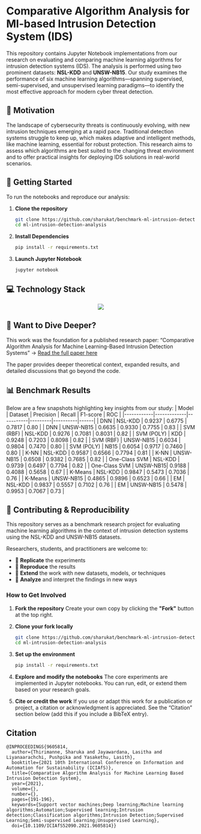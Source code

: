 # Comparative Algorithm Analysis for Ml-based Intrusion Detection System (IDS)
This repository contains Jupyter Notebook implementations from our research on evaluating and comparing machine learning algorithms for intrusion detection systems (IDS). The analysis is performed using two prominent datasets: **NSL-KDD** and **UNSW-NB15**. Our study examines the performance of six machine learning algorithms—spanning supervised, semi-supervised, and unsupervised learning paradigms—to identify the most effective approach for modern cyber threat detection.

## 🌱 Motivation
The landscape of cybersecurity threats is continuously evolving, with new intrusion techniques emerging at a rapid pace. Traditional detection systems struggle to keep up, which makes adaptive and intelligent methods, like machine learning, essential for robust protection. This research aims to assess which algorithms are best suited to the changing threat environment and to offer practical insights for deploying IDS solutions in real-world scenarios.

## 🚀 Getting Started
To run the notebooks and reproduce our analysis:

1. **Clone the repository**
   ```bash
   git clone https://github.com/sharukat/benchmark-ml-intrusion-detection.git
   cd ml-intrusion-detection-analysis
   ```
2. **Install Dependencies**
   ```bash
   pip install -r requirements.txt
   ```
3. **Launch Jupyter Notebook**
   ```bash
   jupyter notebook
   ```

## 💻 Technology Stack
<p align="center">
  <a href="https://go-skill-icons.vercel.app/">
    <img
      src="https://go-skill-icons.vercel.app/api/icons?i=python,pandas,numpy,nextjs,matplotlib,tensorflow,jupyter,scikitlearn,"
    />
  </a>
</p>

## 📘 Want to Dive Deeper?
This work was the foundation for a published research paper:
“Comparative Algorithm Analysis for Machine Learning-Based Intrusion Detection Systems” → [Read the full paper here](https://ieeexplore.ieee.org/abstract/document/9605814?casa_token=_VcB5EJepk0AAAAA:E3E-Pt2RzwLDDlzaGyACqr2nnh-H-0L8aPLV_purSv5BCxoT5mnEjH6eHWdOSnAf4P65sF3f)

The paper provides deeper theoretical context, expanded results, and detailed discussions that go beyond the code.

## 📊 Benchmark Results
Below are a few snapshots highlighting key insights from our study:
| Model      | Dataset     | Precision | Recall  | F1-score | ROC  |
|------------|-------------|-----------|---------|----------|------|
| DNN        | NSL-KDD     | 0.9237    | 0.6775  | 0.7817   | 0.80 |
| DNN        | UNSW-NB15   | 0.6635    | 0.9330  | 0.7755   | 0.83 |
| SVM (RBF)  | NSL-KDD     | 0.9276    | 0.7081  | 0.8031   | 0.82 |
| SVM (POLY) | KDD         | 0.9248    | 0.7203  | 0.8098   | 0.82 |
| SVM (RBF)  | UNSW-NB15   | 0.6034    | 0.9804  | 0.7470   | 0.80 |
| SVM (POLY) | NB15        | 0.6054    | 0.9717  | 0.7460   | 0.80 |
| K-NN       | NSL-KDD     | 0.9587    | 0.6566  | 0.7794   | 0.81 |
| K-NN       | UNSW-NB15   | 0.6508    | 0.9382  | 0.7685   | 0.82 |
| One-Class SVM | NSL-KDD  | 0.9739    | 0.6497  | 0.7794   | 0.82 |
| One-Class SVM | UNSW-NB15| 0.9188    | 0.4088  | 0.5658   | 0.67 |
| K-Means    | NSL-KDD     | 0.9847    | 0.5473  | 0.7036   | 0.76 |
| K-Means    | UNSW-NB15   | 0.4865    | 0.9896  | 0.6523   | 0.66 |
| EM         | NSL-KDD     | 0.9837    | 0.5557  | 0.7102   | 0.76 |
| EM         | UNSW-NB15   | 0.5478    | 0.9953  | 0.7067   | 0.73 |


## 🤝 Contributing & Reproducibility
This repository serves as a benchmark research project for evaluating machine learning algorithms in the context of intrusion detection systems using the NSL-KDD and UNSW-NB15 datasets.

Researchers, students, and practitioners are welcome to:

- 🔁 **Replicate** the experiments
- 🔬 **Reproduce** the results
- 🚀 **Extend** the work with new datasets, models, or techniques
- 🧠 **Analyze** and interpret the findings in new ways

### How to Get Involved

1. **Fork the repository**
   Create your own copy by clicking the **"Fork"** button at the top right.

2. **Clone your fork locally**
   ```bash
   git clone https://github.com/sharukat/benchmark-ml-intrusion-detection.git
   cd ml-intrusion-detection-analysis
   ```
3. **Set up the environment**
   ```bash
   pip install -r requirements.txt
   ```
4.	**Explore and modify the notebooks**
The core experiments are implemented in Jupyter notebooks. You can run, edit, or extend them based on your research goals.
5.	**Cite or credit the work**
If you use or adapt this work for a publication or project, a citation or acknowledgment is appreciated. See the “Citation” section below (add this if you include a BibTeX entry).

## Citation
```
@INPROCEEDINGS{9605814,
  author={Thirimanne, Sharuka and Jayawardana, Lasitha and Liyanaarachchi, Pushpika and Yasakethu, Lasith},
  booktitle={2021 10th International Conference on Information and Automation for Sustainability (ICIAfS)}, 
  title={Comparative Algorithm Analysis for Machine Learning Based Intrusion Detection System}, 
  year={2021},
  volume={},
  number={},
  pages={191-196},
  keywords={Support vector machines;Deep learning;Machine learning algorithms;Automation;Supervised learning;Intrusion detection;Classification algorithms;Intrusion Detection;Supervised Learning;Semi-supervised Learning;Unsupervised Learning},
  doi={10.1109/ICIAfS52090.2021.9605814}}
```
   
